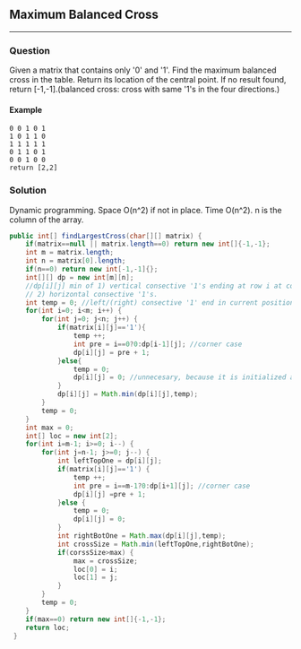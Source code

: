 ## Maximum Balanced Cross
***
### Question
Given a matrix that contains only '0' and '1'. Find the maximum balanced cross in the table. Return its location of the central point. If no result found, return [-1,-1].(balanced cross: cross with same '1's in the four directions.)

#### Example
```
0 0 1 0 1
1 0 1 1 0
1 1 1 1 1
0 1 1 0 1
0 0 1 0 0
return [2,2]
```

### Solution
Dynamic programming. Space O(n^2) if not in place. Time O(n^2). n is the column of the array.
```java
public int[] findLargestCross(char[][] matrix) {
	if(matrix==null || matrix.length==0) return new int[]{-1,-1};
	int m = matrix.length;
	int n = matrix[0].length;
	if(n==0) return new int[-1,-1]{};
	int[][] dp = new int[m][n]; 
	//dp[i][j] min of 1) vertical consective '1's ending at row i at column j,
	// 2) horizontal consective '1's.
	int temp = 0; //left/(right) consective '1' end in current position
	for(int i=0; i<m; i++) {
		for(int j=0; j<n; j++) {
			if(matrix[i][j]=='1'){
				temp ++;
				int pre = i==0?0:dp[i-1][j]; //corner case		
				dp[i][j] = pre + 1; 
			}else{
				temp = 0;
				dp[i][j] = 0; //unnecesary, because it is initialized as 0
			}
			dp[i][j] = Math.min(dp[i][j],temp);
		}
		temp = 0;
	}
	int max = 0;
	int[] loc = new int[2];
	for(int i=m-1; i>=0; i--) {
		for(int j=n-1; j>=0; j--) {
			int leftTopOne = dp[i][j];
			if(matrix[i][j]=='1') {
				temp ++;
				int pre = i==m-1?0:dp[i+1][j]; //corner case
				dp[i][j] =pre + 1;
			}else {
				temp = 0;
				dp[i][j] = 0;
			}
			int rightBotOne = Math.max(dp[i][j],temp);
			int crossSize = Math.min(leftTopOne,rightBotOne);
			if(corssSize>max) {
				max = crossSize;
				loc[0] = i;
				loc[1] = j;
			}
		}
		temp = 0;
	}
	if(max==0) return new int[]{-1,-1};
	return loc;
 }
```